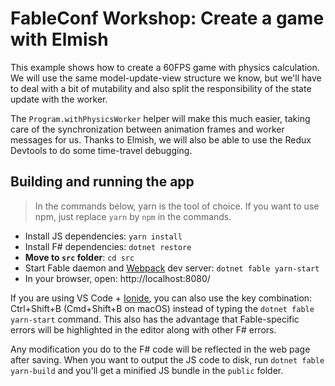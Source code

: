 # FableConf Workshop: Create a game with Elmish

This example shows how to create a 60FPS game with physics calculation. We will use the same model-update-view structure we know, but we'll have to deal with a bit of mutability and also split the responsibility of the state update with the worker.

The `Program.withPhysicsWorker` helper will make this much easier, taking care of the synchronization between animation frames and worker messages for us. Thanks to Elmish, we will also be able to use the Redux Devtools to do some time-travel debugging.

## Building and running the app

> In the commands below, yarn is the tool of choice. If you want to use npm, just replace `yarn` by `npm` in the commands.

* Install JS dependencies: `yarn install`
* Install F# dependencies: `dotnet restore`
* **Move to `src` folder**: `cd src`
* Start Fable daemon and [Webpack](https://webpack.js.org/) dev server: `dotnet fable yarn-start`
* In your browser, open: http://localhost:8080/

If you are using VS Code + [Ionide](http://ionide.io/), you can also use the key combination: Ctrl+Shift+B (Cmd+Shift+B on macOS) instead of typing the `dotnet fable yarn-start` command. This also has the advantage that Fable-specific errors will be highlighted in the editor along with other F# errors.

Any modification you do to the F# code will be reflected in the web page after saving. When you want to output the JS code to disk, run `dotnet fable yarn-build` and you'll get a minified JS bundle in the `public` folder.
